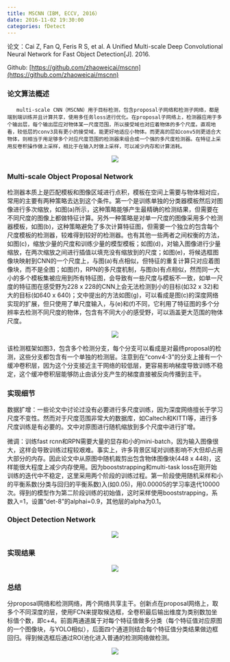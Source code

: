```yaml
---
title: MSCNN（IBM, ECCV, 2016）
date: 2016-11-02 19:30:00
categories: fDetect
---
```


<script type="text/javascript" src="http://cdn.mathjax.org/mathjax/latest/MathJax.js?config=default"></script>

论文：Cai Z, Fan Q, Feris R S, et al. A Unified Multi-scale Deep Convolutional Neural Network for Fast Object Detection[J]. 2016.

Github: [https://github.com/zhaoweicai/mscnn](https://github.com/zhaoweicai/mscnn)

### 论文算法概述

       multi-scale CNN（MSCNN）用于目标检测，包含proposal子网络和检测子网络，都是端到端训练并且计算共享，使用多任务loss进行优化。在proposal子网络上，检测器应用于多个输出层，每个输出层应对物体某一尺度范围，所以接受域也对应着物体的多个尺度。直观地看，较低层的conv3具有更小的接受域，能更好地适应小物体。而更高的层如conv5则更适合大物体，则相当于用足够多个对应尺度范围的检测器来组合成一个强的多尺度检测器。在特征上采用反卷积操作做上采样，相比于在输入时做上采样，可以减少内存和计算消耗。

<center><img src="{{ site.baseurl }}/images/pdDetect/mscnn1.png"></center>

### Multi-scale Object Proposal Network

   检测器本质上是匹配模板和图像区域进行点积，模板在空间上需要与物体相对应，常用的主要有两种策略去达到这个条件。第一个是训练单独的分类器模板然后对图像进行多次缩放，如图(a)所示，这种策略能够产生最精确的检测结果，但需要在不同尺度的图像上都做特征计算。另外一种策略是对单一尺度的图像采用多个检测器模板，如图(b)，这种策略避免了多次计算特征图，但需要一个独立的包含每个尺度模板的检测器，较难得到较好的检测器。也有其他一些两者之间权衡的方法，如图(c)，缩放少量的尺度和训练少量的模型模板；如图(d)，对输入图像进行少量缩放，在两次缩放之间进行插值以填充没有缩放到的尺度；如图(e)，将候选框图像块映射到CNN的一个尺度上，与图(a)有点相似，但特征的重复计算只对应着图像块，而不是全图；如图(f)，RPN的多尺度机制，与图(b)有点相似，然而同一大小的多个模板集被应用到所有特征图，会导致有一些尺度与模板不一致，如单一尺度的特征图在感受野为228 x 228的CNN上会无法检测到小的目标(如32 x 32)和大的目标(如640 x 640)；文中提出的方法如图(g)，可以看成是图(c)的深度网络实现的扩展，但只使用了单尺度输入，与(e)和(f)不同，它利用了特征图的多个分辨率去检测不同尺度的物体，包含有不同大小的感受野，可以涵盖更大范围的物体尺度。

<center><img src="{{ site.baseurl }}/images/pdDetect/mscnn2.png"></center>

   该检测框架如图3，包含多个检测分支，每个分支可以看成是对最终proposal的检测，这些分支都包含有一个单独的检测层。注意到在“conv4-3”的分支上接有一个缓冲卷积层，因为这个分支接近主干网络的较低层，更容易影响梯度导致训练不稳定，这个缓冲卷积层能够防止由该分支产生的梯度直接被反向传播到主干。


### 实现细节

   数据扩增：一些论文中讨论过没有必要进行多尺度训练，因为深度网络擅长于学习尺度不变性。然而对于尺度范围非常大的数据库，如Caltech和KITTI等，进行多尺度训练是有必要的。文中对原图进行随机缩放到多个尺度中进行扩增。
   
   微调：训练fast rcnn和RPN需要大量的显存和小的mini-batch，因为输入图像很大，这样会导致训练过程较艰难。事实上，许多背景区域对训练影响不大但却占用大部分的内存。因此论文中从原图中随机裁剪出包含物体图像块(448 x 448)，这样能很大程度上减少内存使用。因为booststrapping和multi-task loss在刚开始训练的迭代中不稳定，这里采用两个阶段的训练过程。第一阶段使用随机采样和小的平衡系数(分类与回归的平衡系数)入(如0.05)，用0.00005的学习率迭代10000次。得到的模型作为第二阶段训练的初始值，这时采样使用booststrapping，系数入=1，设置“det-8”的alphai=0.9，其他层的alpha为0.1。

### Object Detection Network

<center><img src="{{ site.baseurl }}/images/pdDetect/mscnn3.png"></center>

### 实现结果

<center><img src="{{ site.baseurl }}/images/pdDetect/mscnn4.png"></center>

### 总结

   分proposal网络和检测网络，两个网络共享主干。创新点在proposal网络上，取多个不同深度的层，使用FCN来提取候选框，全卷积最后输出维度为类别数加坐标值个数，即c+4。前面两通道属于对每个特征值做多分类（每个特征值对应原图的一个图像块，与YOLO相似），后面四个通道则结合每个特征值分类结果做边框回归。得到候选框后通过ROI池化进入普通的检测网络做检测。

<center><img src="{{ site.baseurl }}/images/pdDetect/mscnn5.png"></center>